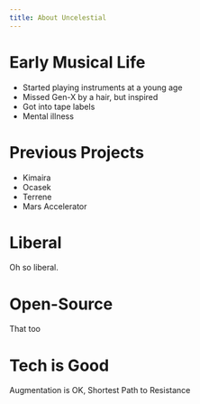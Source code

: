 ```yaml
---
title: About Uncelestial
---
```


# Early Musical Life

- Started playing instruments at a young age
- Missed Gen-X by a hair, but inspired
- Got into tape labels
- Mental illness

# Previous Projects

- Kimaira
- Ocasek
- Terrene
- Mars Accelerator

# Liberal

Oh so liberal.

# Open-Source

That too

# Tech is Good

Augmentation is OK, Shortest Path to Resistance
